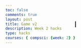 ```yaml
---
toc: false
comments: true
layout: post
title: Game v2
description: Week 2 hacks
type: hacks
courses: { compsci: {week: 2} }
---
```


<style>
  body {
    display: flex;
    align-items: center;
    justify-content: center;
    height: 100vh;
    margin: 0;
  }

  #canvas {
    background-color: #007FFF;
    border: 1px solid black;
  }
</style>

<canvas id='canvas'></canvas>

<script>
var test = 0
console.log ("test;"+test)

// while (true)
// {test++
// console.log (test)}

   // Create empty canvas
    let canvas = document.getElementById('canvas');
    let c = canvas.getContext('2d');
    // Set the canvas dimensions
    canvas.width = 700;
    canvas.height = 450;
    // Define gravity value
    let gravity = 1.5;
    // Define the Player class
    class Player {
        constructor(image) {
            // Initial position and velocity of the player
            this.position = {
                x: 100,
                y: 200
            };
            this.velocity = {
                x: 0,
                y: 0
            };
            // Dimensions of the player
            this.width = 30;
            this.height = 30;
            // Track the number of jumps
            this.jumps = 0;
            // Maximum allowed jumps
            this.maxJumps = 1;

            this.image = image;
        }
        // Method to draw the player on the canvas
        draw() {
            c.fillStyle = 'cyan';
            c.fillRect(this.position.x, this.position.y, this.width, this.height);
        }
        // Method to update the player's position and velocity
        update() {
            this.draw();
            this.position.y += this.velocity.y;
            this.position.x += this.velocity.x;
            if (this.position.y + this.height + this.velocity.y <= canvas.height)
                this.velocity.y += gravity;
            else {
                this.velocity.y = 0;
                this.jumps = 0; 
            }
        }
        jump() {
            if (this.jumps < this.maxJumps) {
                this.velocity.y -= 30;
                this.jumps++;
            }
        }
    } 
    class Enemy {
        constructor(image) {
            // Initial position and velocity of the player
            this.position = {
                x: 100,
                y: 200
            };
            this.velocity = {
                x: 0,
                y: 0
            };
            // Dimensions of the player
            this.width = 30;
            this.height = 30;
            // Track the number of jumps
            this.jumps = 0;
            // Maximum allowed jumps
            this.maxJumps = 1;

            this.image = image;
        }
        // Method to draw the player on the canvas
        draw() {
            c.fillStyle = 'orange';
            c.fillRect(this.position.x, this.position.y, this.width, this.height);
        }
        // Method to update the player's position and velocity
        update() {
            this.draw();
            this.position.y += this.velocity.y;
            this.position.x += this.velocity.x;
            if (this.position.y + this.height + this.velocity.y <= canvas.height)
                this.velocity.y += gravity;
            else {
                this.velocity.y = 0;
                this.jumps = 0; 
            }
        }
    } 
        class Platform {
        constructor(image) {
            // Initial position of the platform
            this.position = {
                x: 0,
                y: 400
            }
            this.image = image;
            this.width = 650;
            this.height = 100;
        }
        // Method to draw the platform on the canvas
        draw() {
            c.drawImage(this.image, this.position.x, this.position.y, this.width, this.height);
        }
    }
     class BlockObject {
        constructor(image) {
            // Initial position of the block object
            this.position = {
                x: 200,
                y: 200
            };
            this.image = image;
            this.width = 158;
            this.height = 79;
        }
        // Method to draw the block object on the canvas
        draw() {
            c.drawImage(this.image, this.position.x, this.position.y);
        }
    }
    //--
    // NEW CODE - CREATE PLATFORM OBJECT WITH IMAGE
    //--
    // Load platform image
    let image = new Image();
    let imageBlock = new Image();
    let blockObject = new BlockObject(imageBlock);
    image.src = 'https://samayass.github.io/samayaCSA/images/platform.png'
    imageBlock.src = 'https://samayass.github.io/samayaCSA/images/box.png';

    // Create a platform object
    let platform = new Platform(image);
    // Load player image
    let playerImage = new Image();
    playerImage.src = '{{site.baseurl}}/images/Andrew_anime_Animation.png'
    // Create a player object
    player = new Player(playerImage);
    enemy = new Enemy();
    // Define keyboard keys and their states
    let keys = {
        right: {
            pressed: false
        },
        left: {
            pressed: false
        }
    };
    // Animation function to continuously update and render the canvas
    function animate() {
        requestAnimationFrame(animate);
        c.clearRect(0, 0, canvas.width, canvas.height);
        player.update();
        if (keys.right.pressed && player.position.x + player.width <= canvas.width - 50) {
            player.velocity.x = 5;
        } else if (keys.left.pressed && player.position.x >= 50) {
            player.velocity.x = -5;
        } else {
            player.velocity.x = 0;
        }
    
        platform.draw();
        player.update();
        enemy.update();
        blockObject.draw();
        //--
        // COLLISIONS BETWEEN BLOCK OBJECT AND PLAYER
        //--
        if (
    player.position.y + player.height >= blockObject.position.y &&
    player.position.y <= blockObject.position.y + blockObject.height &&
    player.position.x + player.width >= blockObject.position.x &&
    player.position.x <= blockObject.position.x + blockObject.width
) {
    player.velocity.y = 0; // Stop player from falling through the block
    player.position.y = blockObject.position.y - player.height; // Align player's position with top of block
    player.jumps = 0; // Reset jumps
}

       
        // Control players horizontal movement
        if (keys.right.pressed && player.position.x + player.width <= canvas.width - 50) {
            player.velocity.x = 5;
            console.log("Move");
        } else if (keys.left.pressed && player.position.x >= 50) {
            player.velocity.x = -5;
        } else {
            player.velocity.x = 0;
        }
        //--
        //Enemy Movement
        if(enemy.position.x > player.position.x){
            enemy.velocity.x = -5;
        }else if(enemy.position.x < player.position.x){
            enemy.velocity.x = 5;
        }
        // NEW CODE  - PLATFORM COLLISIONS
        //--
        // Check for collision between player and platform
        if (
    player.position.y + player.height >= platform.position.y &&
    player.position.y <= platform.position.y + platform.height &&
    player.position.x + player.width >= platform.position.x &&
    player.position.x <= platform.position.x + platform.width
) {
    player.position.y = platform.position.y - player.height;
    player.velocity.y = 0;
    player.jumps = 0;
}

    if (
    enemy.position.y + player.height >= platform.position.y &&
    enemy.position.y <= platform.position.y + platform.height &&
    enemy.position.x + player.width >= platform.position.x &&
    enemy.position.x <= platform.position.x + platform.width
) {
    enemy.position.y = platform.position.y - enemy.height;
    enemy.velocity.y = 0;
    enemy.jumps = 0;
}
    }

    animate();
    // Event listener for keydown events
    addEventListener('keydown', ({ keyCode }) => {
        switch (keyCode) {
            case 65:
                console.log('left');
                keys.left.pressed = true;
                break;
            case 83:
                console.log('down');
                break;
            case 68:
                console.log('right');
                keys.right.pressed = true;
                break;
            case 87:
                console.log('up');
                player.jump(); // Call jump method on keypress
                break;
        }
    });
    // Event listener for keyup events
    addEventListener('keyup', ({ keyCode }) => {
        switch (keyCode) {
            case 65:
                console.log('left');
                keys.left.pressed = false;
                break;
            case 83:
                console.log('down');
                break;
            case 68:
                console.log('right');
                keys.right.pressed = false;
                break;
            case 87:
                console.log('up');
                // You can optionally handle key release for jumping, but it's not necessary for this example.
                break;
        }
    });
</script>